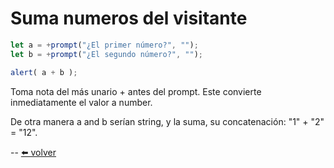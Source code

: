 # Suma numeros del visitante

````js
let a = +prompt("¿El primer número?", "");
let b = +prompt("¿El segundo número?", "");

alert( a + b );
````

Toma nota del más unario + antes del prompt. Este convierte inmediatamente el valor a number.

De otra manera a and b serían string, y la suma, su concatenación: "1" + "2" = "12".

--
[⬅️ volver](https://github.com/VictorHugoAguilar/javascript-interview-questions-explained/blob/main/theory/data-types/number/readme.md#suma-numeros-del-visitante)
